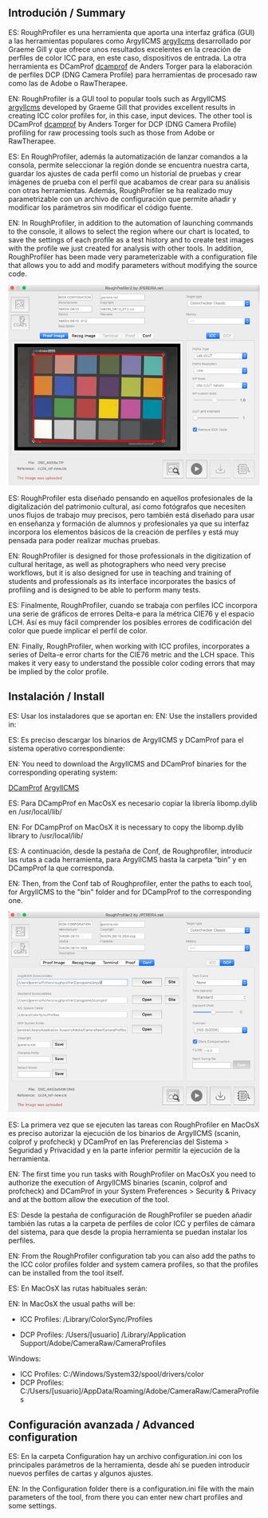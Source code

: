 ## Introdución / Summary

ES: RoughProfiler es una herramienta que aporta una interfaz gráfica (GUI) a las herramientas populares como ArgyllCMS [argyllcms](https://www.argyllcms.com/) desarrollado por Graeme Gill y que ofrece unos resultados excelentes en la creación de perfiles de color ICC para, en este caso, dispositivos de entrada. La otra herramienta es DCamProf [dcamprof](https://torger.se/anders/dcamprof.html) de Anders Torger para la elaboración de perfiles DCP (DNG Camera Profile) para herramientas de procesado raw como las de Adobe o RawTherapee.

EN: RoughProfiler is a GUI tool to popular tools such as ArgyllCMS [argyllcms](https://www.argyllcms.com/) developed by Graeme Gill that provides excellent results in creating ICC color profiles for, in this case, input devices. The other tool is DCamProf [dcamprof](https://torger.se/anders/dcamprof.html) by Anders Torger for DCP (DNG Camera Profile) profiling for raw processing tools such as those from Adobe or RawTherapee.

ES: En RoughProfiler, además la automatización de lanzar comandos a la consola, permite seleccionar la región donde se encuentra nuestra carta, guardar los ajustes de cada perfil como un historial de pruebas y crear imágenes de prueba con el perfil que acabamos de crear para su análisis con otras herramientas. Además, RoughProfiler se ha realizado muy parametrizable con un archivo de configuración que permite añadir y modificar los parámetros sin modificar el código fuente.

EN: In RoughProfiler, in addition to the automation of launching commands to the console, it allows to select the region where our chart is located, to save the settings of each profile as a test history and to create test images with the profile we just created for analysis with other tools. In addition, RoughProfiler has been made very parameterizable with a configuration file that allows you to add and modify parameters without modifying the source code.

![imageQA](https://github.com/jpereiranet/roughprofiler/blob/main/img/roughProfiler_general.png)

ES: RoughProfiler esta diseñado pensando en aquellos profesionales de la digitalización del patrimonio cultural, así como fotógrafos que necesiten unos flujos de trabajo muy precisos, pero también está diseñado para usar en enseñanza y formación de alumnos y profesionales ya que su interfaz incorpora los elementos básicos de la creación de perfiles y está muy pensada para poder realizar muchas pruebas.

EN: RoughProfiler is designed for those professionals in the digitization of cultural heritage, as well as photographers who need very precise workflows, but it is also designed for use in teaching and training of students and professionals as its interface incorporates the basics of profiling and is designed to be able to perform many tests.

ES: Finalmente, RoughProfiler, cuando se trabaja con perfiles ICC incorpora una serie de gráficos de errores Delta-e para la métrica CIE76 y el espacio LCH. Así es muy fácil comprender los posibles errores de codificación del color que puede implicar el perfil de color.

EN: Finally, RoughProfiler, when working with ICC profiles, incorporates a series of Delta-e error charts for the CIE76 metric and the LCH space. This makes it very easy to understand the possible color coding errors that may be implied by the color profile.

## Instalación / Install

ES: Usar los instaladores que se aportan en: 
EN: Use the installers provided in:

ES: Es preciso descargar los binarios de ArgyllCMS y DCamProf para el sistema operativo correspondiente:

EN: You need to download the ArgyllCMS and DCamProf binaries for the corresponding operating system:

[DCamProf](https://torger.se/anders/dcamprof.html)
[ArgyllCMS](https://www.argyllcms.com/#download)

ES: Para DCampProf en MacOsX es necesario copiar la librería libomp.dylib en /usr/local/lib/

EN: For DCampProf on MacOsX it is necessary to copy the libomp.dylib library to /usr/local/lib/

ES: A continuación, desde la pestaña de Conf, de Roughprofiler, introducir las rutas a cada herramienta, para ArgyllCMS hasta la carpeta “bin” y en DCampProf la que corresponda.

EN: Then, from the Conf tab of Roughprofiler, enter the paths to each tool, for ArgyllCMS to the "bin" folder and for DCampProf to the corresponding one.

![imageQA](https://github.com/jpereiranet/roughprofiler/blob/main/img/roughProfiler_conf.png)

ES: La primera vez que se ejecuten las tareas con RoughProfiler en MacOsX es preciso autorizar la ejecución de los binarios de ArgyllCMS (scanin, colprof y profcheck) y DCamProf en las Preferencias del Sistema > Seguridad y Privacidad y en la parte inferior permitir la ejecución de la herramienta.

EN: The first time you run tasks with RoughProfiler on MacOsX you need to authorize the execution of ArgyllCMS binaries (scanin, colprof and profcheck) and DCamProf in your System Preferences > Security & Privacy and at the bottom allow the execution of the tool.

ES: Desde la pestaña de configuración de RoughProfiler se pueden añadir también las rutas a la carpeta de perfiles de color ICC y perfiles de cámara del sistema, para que desde la propia herramienta se puedan instalar los perfiles.

EN: From the RoughProfiler configuration tab you can also add the paths to the ICC color profiles folder and system camera profiles, so that the profiles can be installed from the tool itself.

ES: En MacOsX las rutas habituales serán:

EN: In MacOsX the usual paths will be:

- ICC Profiles: /Library/ColorSync/Profiles

- DCP Profiles: /Users/[usuario] /Library/Application Support/Adobe/CameraRaw/CameraProfiles

Windows:

- ICC Profiles: C:/Windows/System32/spool/drivers/color
- DCP Profiles: C:/Users/[usuario]/AppData/Roaming/Adobe/CameraRaw/CameraProfiles

## Configuración avanzada / Advanced configuration

ES: En la carpeta Configuration hay un archivo configuration.ini con los principales parámetros de la herramienta, desde ahí se pueden introducir nuevos perfiles de cartas y algunos ajustes.

EN: In the Configuration folder there is a configuration.ini file with the main parameters of the tool, from there you can enter new chart profiles and some settings.


